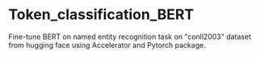 # Token_classification_BERT
Fine-tune BERT on named entity recognition task on "conll2003" dataset from hugging face using Accelerator and Pytorch package. 

